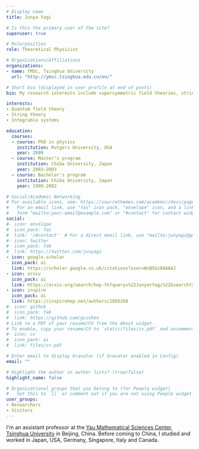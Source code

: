 ```yaml
---
# Display name
title: Junya Yagi

# Is this the primary user of the site?
superuser: true

# Role/position
role: Theoretical Physicist

# Organizations/Affiliations
organizations:
- name: YMSC, Tsinghua University
  url: "http://ymsc.tsinghua.edu.cn/en/"

# Short bio (displayed in user profile at end of posts)
bio: My research interests include supersymmetric field theories, string theory and integrable systems.

interests:
- Quantum field theory
- String theory
- Integrable systems

education:
  courses:
  - course: PhD in physics
    institution: Rutgers University, USA
    year: 2009
  - course: Master's program
    institution: Chiba University, Japan
    year: 2002–2003
  - course: Bachelor's program
    institution: Chiba University, Japan
    year: 1999-2002

# Social/Academic Networking
# For available icons, see: https://sourcethemes.com/academic/docs/page-builder/#icons
#   For an email link, use "fas" icon pack, "envelope" icon, and a link in the
#   form "mailto:your-email@example.com" or "#contact" for contact widget.
social:
#- icon: envelope
#  icon_pack: fas
#  link: '/#contact'  # For a direct email link, use "mailto:junyagi@gmail.com".
#- icon: twitter
#  icon_pack: fab
#  link: https://twitter.com/junyagi
- icon: google-scholar
  icon_pack: ai
  link: https://scholar.google.co.uk/citations?user=WsB5Gz0AAAAJ
- icon: arxiv
  icon_pack: ai
  link: https://arxiv.org/search/hep-th?query=%22Junya+Yagi%22&searchtype=author
- icon: inspire
  icon_pack: ai
  link: https://inspirehep.net/authors/1056268
#- icon: github
#  icon_pack: fab
#  link: https://github.com/gcushen
# Link to a PDF of your resume/CV from the About widget.
# To enable, copy your resume/CV to `static/files/cv.pdf` and uncomment the lines below.
#- icon: cv
#  icon_pack: ai
#  link: files/cv.pdf

# Enter email to display Gravatar (if Gravatar enabled in Config)
email: ""

# Highlight the author in author lists? (true/false)
highlight_name: false

# Organizational groups that you belong to (for People widget)
#   Set this to `[]` or comment out if you are not using People widget.
user_groups:
- Researchers
- Visitors
---
```


I'm an assistant professor at the [Yau Mathematical Sciences Center](http://ymsc.tsinghua.edu.cn/en/), [Tsinghua University](https://www.tsinghua.edu.cn/en/) in Beijing, China.  Before coming to China, I studied and worked in Japan, USA, Germany, Singapore, Italy and Canada.